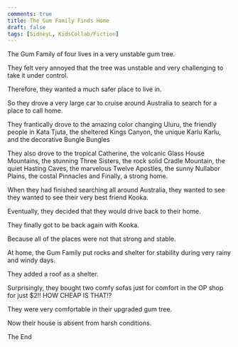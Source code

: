 ```yaml
---
comments: true
title: The Gum Family Finds Home
draft: false
tags: [SidneyL, KidsCollab/Fiction]
---
```

 
The Gum Family of four lives in a very unstable gum tree.

They felt very annoyed that the tree was unstable and very challenging to take it under control.

Therefore, they wanted a much safer place to live in.

So they drove a very large car to cruise around Australia to search for a place to call home.

They frantically drove to the amazing color changing Uluru, the friendly people in Kata Tjuta, the sheltered Kings Canyon, the unique Karlu Karlu, and the decorative Bungle Bungles

They also drove to the tropical Catherine, the volcanic Glass House Mountains, the stunning Three Sisters, the rock solid Cradle Mountain, the quiet Hasting Caves, the marvelous Twelve Apostles, the sunny Nullabor Plains, the costal Pinnacles and Finally, a strong home.

When they had finished searching all around Australia, they wanted to see they wanted to see their very best friend Kooka.

Eventually, they decided that they would drive back to their home.

They finally got to be back again with Kooka.

Because all of the places were not that strong and stable.

At home, the Gum Family put rocks and shelter for stability during very rainy and windy days.

They added a roof as a shelter.

Surprisingly, they bought two comfy sofas just for comfort in the OP shop for just $2!! HOW CHEAP IS THAT!?

They were very comfortable in their upgraded gum tree.

Now their house is absent from harsh conditions.

The End
